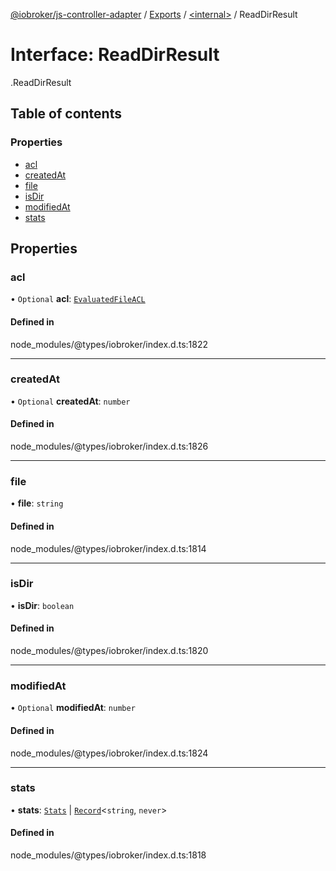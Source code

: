 [@iobroker/js-controller-adapter](../README.md) / [Exports](../modules.md) / [<internal\>](../modules/internal_.md) / ReadDirResult

# Interface: ReadDirResult

[<internal>](../modules/internal_.md).ReadDirResult

## Table of contents

### Properties

- [acl](internal_.ReadDirResult.md#acl)
- [createdAt](internal_.ReadDirResult.md#createdat)
- [file](internal_.ReadDirResult.md#file)
- [isDir](internal_.ReadDirResult.md#isdir)
- [modifiedAt](internal_.ReadDirResult.md#modifiedat)
- [stats](internal_.ReadDirResult.md#stats)

## Properties

### acl

• `Optional` **acl**: [`EvaluatedFileACL`](internal_.EvaluatedFileACL.md)

#### Defined in

node_modules/@types/iobroker/index.d.ts:1822

___

### createdAt

• `Optional` **createdAt**: `number`

#### Defined in

node_modules/@types/iobroker/index.d.ts:1826

___

### file

• **file**: `string`

#### Defined in

node_modules/@types/iobroker/index.d.ts:1814

___

### isDir

• **isDir**: `boolean`

#### Defined in

node_modules/@types/iobroker/index.d.ts:1820

___

### modifiedAt

• `Optional` **modifiedAt**: `number`

#### Defined in

node_modules/@types/iobroker/index.d.ts:1824

___

### stats

• **stats**: [`Stats`](../classes/internal_.Stats.md) \| [`Record`](../modules/internal_.md#record)<`string`, `never`\>

#### Defined in

node_modules/@types/iobroker/index.d.ts:1818
